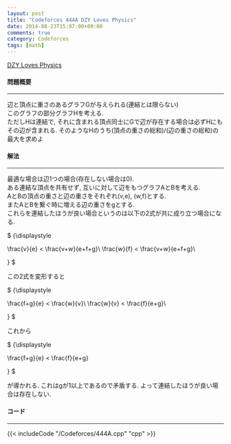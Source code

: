 ```yaml
---
layout: post
title: "Codeforces 444A DZY Loves Physics"
date: 2014-08-23T15:07:00+09:00
comments: true
category: Codeforces
tags: [math]
---
```


[DZY Loves Physics](http://codeforces.com/contest/444/problem/A)

#### 問題概要

****

辺と頂点に重さのあるグラフGが与えられる(連結とは限らない)  
このグラフの部分グラフHを考える.  
ただしHは連結で, それに含まれる頂点同士にGで辺が存在する場合は必ずHにもその辺が含まれる.
そのようなHのうち(頂点の重さの総和)/(辺の重さの総和)の最大を求めよ


#### 解法

****

最適な場合は辺1つの場合(存在しない場合は0).  
ある連結な頂点を共有せず, 互いに対して辺をもつグラフAとBを考える.  
AとBの頂点の重さと辺の重さをそれぞれ(v,e), (w,f)とする.  
またAとBを繋ぐ時に増える辺の重さをgとする.  
これらを連結したほうが良い場合というのは以下の2式が共に成り立つ場合になる.

<div> $ {\displaystyle

\frac{v}{e} < \frac{v+w}{e+f+g}\\
\frac{w}{f} < \frac{v+w}{e+f+g}\\

} $</div>

この2式を変形すると

<div> $ {\displaystyle

\frac{f+g}{e} < \frac{w}{v}\\
\frac{w}{v} < \frac{f}{e+g}\\

} $</div>

これから

<div> $ {\displaystyle

\frac{f+g}{e} < \frac{f}{e+g}

} $</div>

が導かれる. これはgが1以上であるので矛盾する. よって連結したほうが良い場合は存在しない.


#### コード

****

{{< includeCode "/Codeforces/444A.cpp" "cpp" >}}
